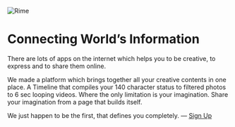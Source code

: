![Rime](favicon.ico)

# Connecting World’s Information

There are lots of apps on the internet which helps you to be creative, to express and to share them online. 

We made a platform which brings together all your creative contents in one place. A Timeline that compiles your 140 character status to filtered photos to 6 sec looping videos. Where the only limitation is your imagination. Share your imagination from a page that builds itself.

We just happen to be the first, that defines you completely. &mdash; [Sign Up](https://rime.co)
